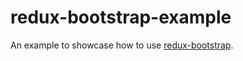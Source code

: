 # redux-bootstrap-example
An example to showcase how to use [redux-bootstrap](https://github.com/remojansen/redux-bootstrap).
